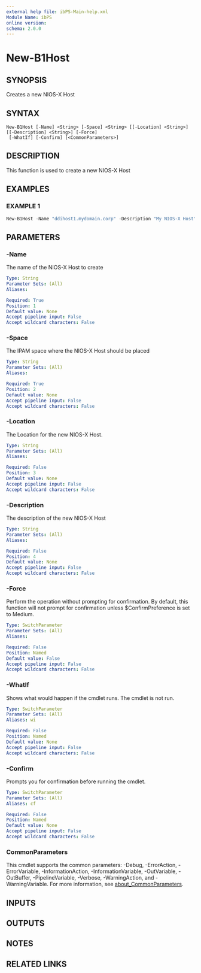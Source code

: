 ```yaml
---
external help file: ibPS-Main-help.xml
Module Name: ibPS
online version:
schema: 2.0.0
---
```


# New-B1Host

## SYNOPSIS
Creates a new NIOS-X Host

## SYNTAX

```
New-B1Host [-Name] <String> [-Space] <String> [[-Location] <String>] [[-Description] <String>] [-Force]
 [-WhatIf] [-Confirm] [<CommonParameters>]
```

## DESCRIPTION
This function is used to create a new NIOS-X Host

## EXAMPLES

### EXAMPLE 1
```powershell
New-B1Host -Name "ddihost1.mydomain.corp" -Description "My NIOS-X Host" -Space "Global"
```

## PARAMETERS

### -Name
The name of the NIOS-X Host to create

```yaml
Type: String
Parameter Sets: (All)
Aliases:

Required: True
Position: 1
Default value: None
Accept pipeline input: False
Accept wildcard characters: False
```

### -Space
The IPAM space where the NIOS-X Host should be placed

```yaml
Type: String
Parameter Sets: (All)
Aliases:

Required: True
Position: 2
Default value: None
Accept pipeline input: False
Accept wildcard characters: False
```

### -Location
The Location for the new NIOS-X Host.

```yaml
Type: String
Parameter Sets: (All)
Aliases:

Required: False
Position: 3
Default value: None
Accept pipeline input: False
Accept wildcard characters: False
```

### -Description
The description of the new NIOS-X Host

```yaml
Type: String
Parameter Sets: (All)
Aliases:

Required: False
Position: 4
Default value: None
Accept pipeline input: False
Accept wildcard characters: False
```

### -Force
Perform the operation without prompting for confirmation.
By default, this function will not prompt for confirmation unless $ConfirmPreference is set to Medium.

```yaml
Type: SwitchParameter
Parameter Sets: (All)
Aliases:

Required: False
Position: Named
Default value: False
Accept pipeline input: False
Accept wildcard characters: False
```

### -WhatIf
Shows what would happen if the cmdlet runs.
The cmdlet is not run.

```yaml
Type: SwitchParameter
Parameter Sets: (All)
Aliases: wi

Required: False
Position: Named
Default value: None
Accept pipeline input: False
Accept wildcard characters: False
```

### -Confirm
Prompts you for confirmation before running the cmdlet.

```yaml
Type: SwitchParameter
Parameter Sets: (All)
Aliases: cf

Required: False
Position: Named
Default value: None
Accept pipeline input: False
Accept wildcard characters: False
```

### CommonParameters
This cmdlet supports the common parameters: -Debug, -ErrorAction, -ErrorVariable, -InformationAction, -InformationVariable, -OutVariable, -OutBuffer, -PipelineVariable, -Verbose, -WarningAction, and -WarningVariable. For more information, see [about_CommonParameters](http://go.microsoft.com/fwlink/?LinkID=113216).

## INPUTS

## OUTPUTS

## NOTES

## RELATED LINKS
